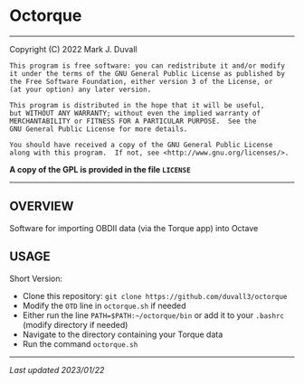 # Octorque

---

Copyright (C) 2022 Mark J. Duvall

    This program is free software: you can redistribute it and/or modify
    it under the terms of the GNU General Public License as published by
    the Free Software Foundation, either version 3 of the License, or
    (at your option) any later version.

    This program is distributed in the hope that it will be useful,
    but WITHOUT ANY WARRANTY; without even the implied warranty of
    MERCHANTABILITY or FITNESS FOR A PARTICULAR PURPOSE.  See the
    GNU General Public License for more details.

    You should have received a copy of the GNU General Public License
    along with this program.  If not, see <http://www.gnu.org/licenses/>.

**A copy of the GPL is provided in the file `LICENSE`**

---

## OVERVIEW

Software for importing OBDII data (via the Torque app) into Octave

## USAGE

Short Version:
- Clone this repository: `git clone https://github.com/duvall3/octorque`
- Modify the `OTD` line in `octorque.sh` if needed
- Either run the line `PATH=$PATH:~/octorque/bin` or add it to your `.bashrc` (modify directory if needed)
- Navigate to the directory containing your Torque data
- Run the command `octorque.sh`

---

*Last updated 2023/01/22*
